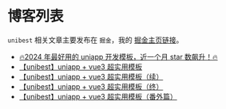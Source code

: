 # 博客列表

`unibest` 相关文章主要发布在 `掘金`，我的 [掘金主页链接](https://juejin.cn/user/3263006241460792/posts)。

- [🔥2024 年最好用的 uniapp 开发模板，近一个月 star 数飙升！🔥](https://juejin.cn/post/7329034439408615451)
- [【unibest】uniapp + vue3 超实用模板](https://juejin.cn/post/7315246744158191666)
- [【unibest】uniapp + vue3 超实用模板（续）](https://juejin.cn/post/7315461542697500682)
- [【unibest】uniapp + vue3 超实用模板（终）](https://juejin.cn/post/7321930742400188453)
- [【unibest】uniapp + vue3 超实用模板（番外篇）](https://juejin.cn/editor/drafts/7315308701051519030)

<div style='opacity:0;'>
    <span id="busuanzi_container_site_pv">
    本站总访问量<span id="busuanzi_value_site_pv"></span>次
    </span>
    <span id="busuanzi_container_site_uv">
    本站访客数<span id="busuanzi_value_site_uv"></span>人次
    </span>
    <span id="busuanzi_container_page_pv">
    本文总阅读量<span id="busuanzi_value_page_pv"></span>次
  </span>
</div>
